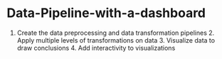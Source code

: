 # Data-Pipeline-with-a-dashboard
1. Create the data preprocessing and data transformation pipelines 2. Apply multiple levels of transformations on data 3. Visualize data to draw conclusions 4. Add interactivity to visualizations
